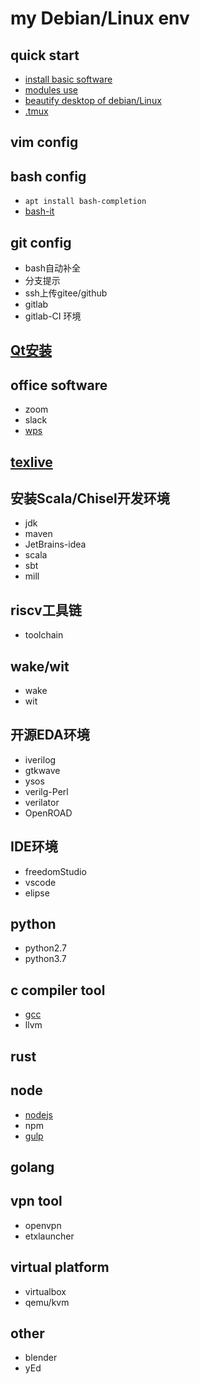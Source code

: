 # my Debian/Linux env

## quick start
* [install basic software](https://www.cnblogs.com/OneFri/p/8308340.html)
* [modules use](https://www.cnblogs.com/OneFri/p/11723628.html)
* [beautify desktop of debian/Linux](https://www.cnblogs.com/OneFri/p/6104037.html)
* [.tmux](https://github.com/gpakosz/.tmux)


## vim config


## bash config
* `apt install bash-completion`
* [bash-it](https://github.com/Bash-it/bash-it)


## git config
* bash自动补全
* 分支提示
* ssh上传gitee/github
* gitlab
* gitlab-CI 环境


## [Qt安装](http://download.qt.io/archive/qt/)


## office software
* zoom
* slack
* [wps](https://linux.wps.cn) 


## [texlive](tug.org/texlive/)


## 安装Scala/Chisel开发环境
* jdk
* maven
* JetBrains-idea
* scala
* sbt
* mill


## riscv工具链
* toolchain


## wake/wit
* wake
* wit


## 开源EDA环境
* iverilog
* gtkwave
* ysos
* verilg-Perl
* verilator
* OpenROAD


## IDE环境
* freedomStudio
* vscode
* elipse


## python
* python2.7
* python3.7


## c compiler tool
* [gcc](https://gcc.gnu.org/wiki/InstallingGCC)
* llvm

## rust


## node
* [nodejs](nodejs.cn)
* npm
* [gulp](https://www.gulpjs.com.cn)


## golang


## vpn tool
* openvpn
* etxlauncher


## virtual platform
* virtualbox
* qemu/kvm


## other
* blender
* yEd
